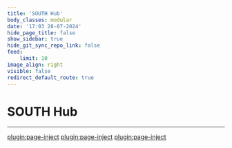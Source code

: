 ```yaml
---
title: 'SOUTH Hub'
body_classes: modular
date: '17:03 28-07-2024'
hide_page_title: false
show_sidebar: true
hide_git_sync_repo_link: false
feed:
    limit: 10
image_align: right
visible: false
redirect_default_route: true
---
```


# SOUTH Hub
---
[plugin:page-inject](/hubs/_south/_iaac/)
[plugin:page-inject](/hubs/_south/_regione_liguria/)
[plugin:page-inject](/hubs/_south/_cesefor/)